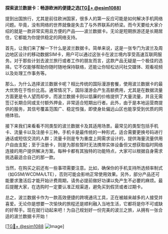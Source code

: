 **探索波兰数据卡：畅游欧洲的便捷之选[[TG💪+ @esim1088](https://t.me/s/esim1088)]**

提到出国旅行，尤其是前往欧洲国家，很多人的第一反应可能是如何解决手机网络问题。毕竟，没有网络的世界就像是失去了与外界联系的桥梁。而今天要给大家介绍的就是一款非常实用且方便的产品——波兰数据卡。无论是短期旅游还是长期居住，它都能为你提供稳定的网络支持。

首先，让我们来了解一下什么是波兰数据卡。简单来说，这是一张专门为波兰及周边地区设计的移动数据SIM卡，用户可以通过这张卡在波兰境内享受高速互联网服务。对于那些计划去波兰旅行或者工作的朋友而言，这款产品无疑是一个极佳的选择。它不仅能够帮助你随时随地保持联络，还能让你轻松访问社交媒体、观看视频以及处理工作事务等。

那么，为什么选择波兰数据卡呢？相比传统的国际漫游套餐，使用波兰数据卡的最大优势在于性价比高。通常情况下，国际漫游会产生高额费用，尤其是在数据流量方面更是令人望而却步。而波兰数据卡则以低廉的价格提供了大量流量，并且无需签订长期合同或支付额外押金，非常适合短期出行者。此外，由于是本地运营商提供的服务，其信号覆盖范围广、稳定性强，即使身处偏远山区也能享受到优质的网络体验。

接下来我们来看看不同类型的波兰数据卡及其适用场景。最常见的类型包括手机卡、流量卡以及注册卡三种。手机卡是最传统的一种形式，适合需要更换号码进行通话或短信交流的人群；流量卡则是专为重度上网需求设计的，提供海量流量供用户自由支配；至于注册卡，则是为那些暂时无法携带实体设备但又想获取临时网络连接的用户提供解决方案。每种卡都有其独特的功能特点，大家可以根据自身需求挑选最适合自己的那一款。

当然，在购买之前还有一些事项需要注意。比如，确保你的手机支持所选频率制式（如GSM/WCDMA/LTE），否则可能会影响正常使用效果。另外，部分产品还可能要求激活后才能开始计费周期，请务必提前做好功课以免产生不必要的麻烦。最后提醒大家，在选购时一定要认准正规渠道，避免买到假货或者过期卡。

总之，波兰数据卡作为一款高效便捷的跨境通讯工具，正在被越来越多的人接受并喜爱。无论你是想要一次愉快的旅程还是顺利融入当地生活，它都将是你不可或缺的好帮手。现在就行动起来吧！为自己规划好一份完美的波兰之旅，从拥有一张合适的波兰数据卡开始！

[[TG💪+ @esim1088](https://t.me/s/esim1088) ![Image](https://i.postimg.cc/4NQfJmqS/Snipaste-2025-05-13-00-14-12.png)]
